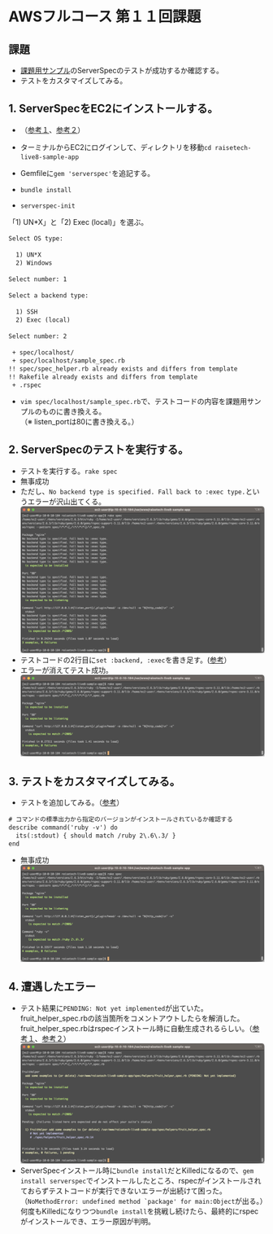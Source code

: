 # AWSフルコース 第１１回課題
## 課題
- [課題用サンプル](https://github.com/MasatoshiMizumoto/raisetech_documents/tree/main/aws/samples/serverspec)のServerSpecのテストが成功するか確認する。
- テストをカスタマイズしてみる。

## 1. ServerSpecをEC2にインストールする。
- （[参考１](https://note.com/kinako1525/n/n631440d86ac4)、[参考２](https://serverspec.org/)）

- ターミナルからEC2にログインして、ディレクトリを移動`cd raisetech-live8-sample-app`
- Gemfileに`gem 'serverspec'`を追記する。
- `bundle install`
- `serverspec-init`  

「1) UN*X」と「2) Exec (local)」を選ぶ。
```
Select OS type:

  1) UN*X
  2) Windows

Select number: 1

Select a backend type:

  1) SSH
  2) Exec (local)

Select number: 2

 + spec/localhost/
 + spec/localhost/sample_spec.rb
!! spec/spec_helper.rb already exists and differs from template
!! Rakefile already exists and differs from template
 + .rspec
```
- `vim spec/localhost/sample_spec.rb`で、テストコードの内容を課題用サンプルのものに書き換える。  
（※ listen_portは80に書き換える。）


## 2. ServerSpecのテストを実行する。
- テストを実行する。`rake spec`
- 無事成功
- ただし、`No backend type is specified. Fall back to :exec type.`というエラーが沢山出てくる。
![テストを実行した時のターミナル画面。成功しているがエラーが出ている。](images/aws_lecture11_01TestSuccessWithError.png)
- テストコードの2行目に`set :backend, :exec`を書き足す。([参考](https://qiita.com/ikuwow/items/abdce2b4118f07241bc8)）
- エラーが消えてテスト成功。
![テストを実行した時のターミナル画面。エラーが消え成功している。](images/aws_lecture11_02TestSuccess.png)


## 3. テストをカスタマイズしてみる。
- テストを追加してみる。（[参考](https://qiita.com/oh_4shiki/items/9439249781b5557a19b6)）
```
# コマンドの標準出力から指定のバージョンがインストールされているか確認する
describe command('ruby -v') do
  its(:stdout) { should match /ruby 2\.6\.3/ }
end
```
- 無事成功
![テストを追加して実行した時のターミナル画面。無事成功している。](images/aws_lecture11_03AddTest.png)

## 4. 遭遇したエラー
- テスト結果に`PENDING: Not yet implemented`が出ていた。fruit_helper_spec.rbの該当箇所をコメントアウトしたらを解消した。fruit_helper_spec.rbはrspecインストール時に自動生成されるらしい。（[参考１](https://qiita.com/_kanacan_/items/59d05a605ef3ed992b03)、[参考２](https://blog.willnet.in/entry/2014/06/10/142341)）
![テスト結果にPendingが出ている。](images/aws_lecture11_04TestPending.png)
- ServerSpecインストール時に`bundle install`だとKilledになるので、`gem install serverspec`でインストールしたところ、rspecがインストールされておらずテストコードが実行できないエラーが出続けて困った。
（```NoMethodError: undefined method `package' for main:Object```が出る。）何度もKilledになりつつ`bundle install`を挑戦し続けたら、最終的にrspecがインストールでき、エラー原因が判明。